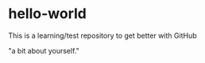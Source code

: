 # hello-world
This is a learning/test repository to get better with GitHub

"a bit about yourself."
